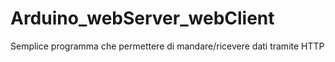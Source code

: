 # Arduino_webServer_webClient
Semplice programma che permettere di mandare/ricevere dati tramite HTTP
